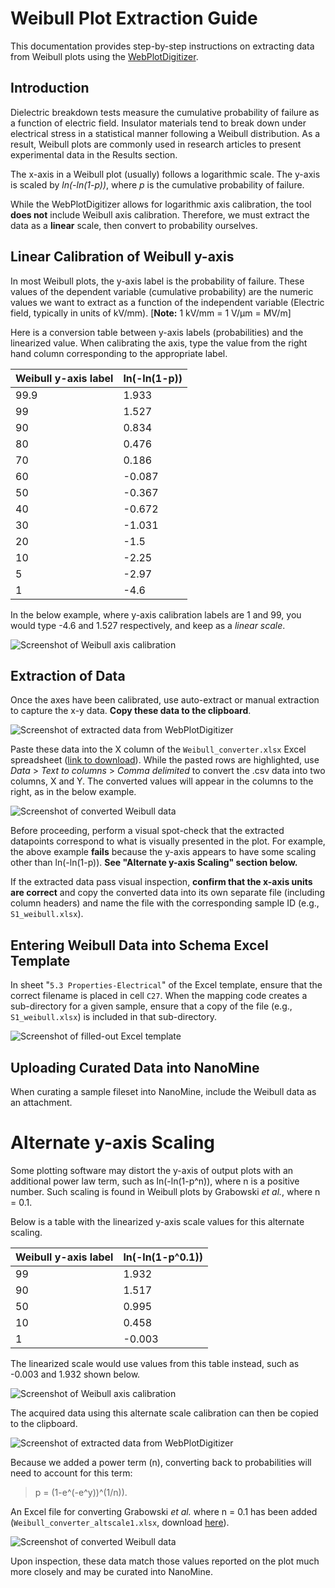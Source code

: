 # Weibull Plot Extraction Guide 

This documentation provides step-by-step instructions on extracting data from Weibull plots using the [WebPlotDigitizer](https://apps.automeris.io/wpd/). 


## Introduction

Dielectric breakdown tests measure the cumulative probability of failure as a function of electric field. Insulator materials tend to break down under electrical stress in a statistical manner following a Weibull distribution. As a result, Weibull plots are commonly used in research articles to present experimental data in the Results section.

The x-axis in a Weibull plot (usually) follows a logarithmic scale. The y-axis is scaled by *ln(-ln(1-p))*, where *p* is the cumulative probability of failure.

While the WebPlotDigitizer allows for logarithmic axis calibration, the tool **does not** include Weibull axis calibration. Therefore, we must extract the data as a **linear** scale, then convert to probability ourselves.


## Linear Calibration of Weibull y-axis

In most Weibull plots, the y-axis label is the probability of failure. These values of the dependent variable (cumulative probability) are the numeric values we want to extract as a function of the independent variable (Electric field, typically in units of kV/mm). [**Note:** 1 kV/mm = 1 V/μm = MV/m]

Here is a conversion table between y-axis labels (probabilities) and the linearized value. When calibrating the axis, type the value from the right hand column corresponding to the appropriate label. 

| Weibull  y-axis label | ln(-ln(1-p)) |
|-------|--------------|
| 99.9 | 1.933 |
| 99 | 1.527 |
| 90 | 0.834 |
| 80 | 0.476 |
| 70 | 0.186 |
| 60 | -0.087 |
| 50 | -0.367 |
| 40 | -0.672 |
| 30 | -1.031 |
| 20 | -1.5 |
| 10 | -2.25 |
| 5 | -2.97 |
| 1 | -4.6 |


In the below example, where y-axis calibration labels are 1 and 99, you would type -4.6 and 1.527 respectively, and keep as a *linear scale*.

![Screenshot of Weibull axis calibration](https://github.com/mdeagen/nmcuration/blob/master/weibull/www/calibration.PNG)


## Extraction of Data

Once the axes have been calibrated, use auto-extract or manual extraction to capture the x-y data. **Copy these data to the clipboard**. 

![Screenshot of extracted data from WebPlotDigitizer](https://github.com/mdeagen/nmcuration/blob/master/weibull/www/view-data.PNG)

Paste these data into the X column of the `Weibull_converter.xlsx` Excel spreadsheet ([link to download](https://github.com/mdeagen/nmcuration/blob/master/weibull/www/Weibull_converter.xlsx)). While the pasted rows are highlighted, use *Data* > *Text to columns* > *Comma delimited* to convert the .csv data into two columns, X and Y. The converted values will appear in the columns to the right, as in the below example.

![Screenshot of converted Weibull data](https://github.com/mdeagen/nmcuration/blob/master/weibull/www/conversion.PNG)

Before proceeding, perform a visual spot-check that the extracted datapoints correspond to what is visually presented in the plot. For example, the above example **fails** because the y-axis appears to have some scaling other than ln(-ln(1-p)). **See "Alternate y-axis Scaling" section below.**

If the extracted data pass visual inspection, **confirm that the x-axis units are correct** and copy the converted data into its own separate file (including column headers) and name the file with the corresponding sample ID (e.g., `S1_weibull.xlsx`).


## Entering Weibull Data into Schema Excel Template

In sheet "`5.3 Properties-Electrical`" of the Excel template, ensure that the correct filename is placed in cell `C27`. When the mapping code creates a sub-directory for a given sample, ensure that a copy of the file (e.g., `S1_weibull.xlsx`) is included in that sub-directory.

![Screenshot of filled-out Excel template](https://github.com/mdeagen/nmcuration/blob/master/weibull/www/template.PNG)


## Uploading Curated Data into NanoMine

When curating a sample fileset into NanoMine, include the Weibull data as an attachment.


# Alternate y-axis Scaling

Some plotting software may distort the y-axis of output plots with an additional power law term, such as ln(-ln(1-p^n)), where n is a positive number. Such scaling is found in Weibull plots by Grabowski *et al.*, where n = 0.1.

Below is a table with the linearized y-axis scale values for this alternate scaling.

| Weibull  y-axis label | ln(-ln(1-p^0.1)) |
|---|---|
| 99 | 1.932 |
| 90 | 1.517 |
| 50 | 0.995 |
| 10 | 0.458 |
| 1 | -0.003 |

The linearized scale would use values from this table instead, such as -0.003 and 1.932 shown below.

![Screenshot of Weibull axis calibration](https://github.com/mdeagen/nmcuration/blob/master/weibull/www/altscale1_calibration.PNG)

The acquired data using this alternate scale calibration can then be copied to the clipboard.

![Screenshot of extracted data from WebPlotDigitizer](https://github.com/mdeagen/nmcuration/blob/master/weibull/www/altscale1_view-data.PNG)

Because we added a power term (n), converting back to probabilities will need to account for this term:

>p = (1-e^(-e^y))^(1/n)).

An Excel file for converting Grabowski *et al.* where n = 0.1 has been added (`Weibull_converter_altscale1.xlsx`, download [here](https://github.com/mdeagen/nmcuration/blob/master/weibull/www/Weibull_converter_altscale1.xlsx)).

![Screenshot of converted Weibull data](https://github.com/mdeagen/nmcuration/blob/master/weibull/www/altscale1_conversion.PNG)

Upon inspection, these data match those values reported on the plot much more closely and may be curated into NanoMine.
